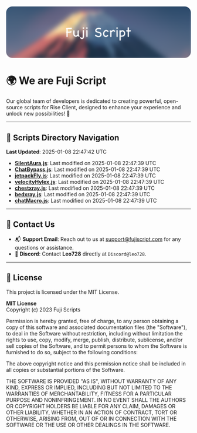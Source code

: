 ![Banner](.github/b.webp)

# 🌍 **We are Fuji Script**

Our global team of developers is dedicated to creating powerful, open-source scripts for Rise Client, designed to enhance your experience and unlock new possibilities! 🌟

---
<!-- SCRIPTS_NAVIGATION_START -->
## 📂 **Scripts Directory Navigation**

**Last Updated**: 2025-01-08 22:47:42 UTC

- **[SilentAura.js](scripts/SilentAura.js)**: Last modified on 2025-01-08 22:47:39 UTC
- **[ChatBypass.js](scripts/ChatBypass.js)**: Last modified on 2025-01-08 22:47:39 UTC
- **[jetpackFly.js](scripts/jetpackFly.js)**: Last modified on 2025-01-08 22:47:39 UTC
- **[velocityHylex.js](scripts/velocityHylex.js)**: Last modified on 2025-01-08 22:47:39 UTC
- **[chestxray.js](scripts/chestxray.js)**: Last modified on 2025-01-08 22:47:39 UTC
- **[bedxray.js](scripts/bedxray.js)**: Last modified on 2025-01-08 22:47:39 UTC
- **[chatMacro.js](scripts/chatMacro.js)**: Last modified on 2025-01-08 22:47:39 UTC

<!-- SCRIPTS_NAVIGATION_END -->

---

## 💬 **Contact Us**  
- 📬 **Support Email**: Reach out to us at [support@fujiscript.com](mailto:support@fujiscript.com) for any questions or assistance.  
- 💬 **Discord**: Contact **Leo728** directly at `Discord@leo728`.

---

## 📜 **License**

This project is licensed under the MIT License.  

**MIT License**  
Copyright (c) 2023 Fuji Scripts  

Permission is hereby granted, free of charge, to any person obtaining a copy of this software and associated documentation files (the "Software"), to deal in the Software without restriction, including without limitation the rights to use, copy, modify, merge, publish, distribute, sublicense, and/or sell copies of the Software, and to permit persons to whom the Software is furnished to do so, subject to the following conditions:  

The above copyright notice and this permission notice shall be included in all copies or substantial portions of the Software.  

THE SOFTWARE IS PROVIDED "AS IS", WITHOUT WARRANTY OF ANY KIND, EXPRESS OR IMPLIED, INCLUDING BUT NOT LIMITED TO THE WARRANTIES OF MERCHANTABILITY, FITNESS FOR A PARTICULAR PURPOSE AND NONINFRINGEMENT. IN NO EVENT SHALL THE AUTHORS OR COPYRIGHT HOLDERS BE LIABLE FOR ANY CLAIM, DAMAGES OR OTHER LIABILITY, WHETHER IN AN ACTION OF CONTRACT, TORT OR OTHERWISE, ARISING FROM, OUT OF OR IN CONNECTION WITH THE SOFTWARE OR THE USE OR OTHER DEALINGS IN THE SOFTWARE.  
